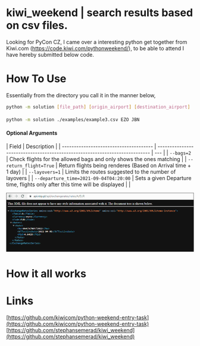# kiwi_weekend | search results based on csv files.

Looking for PyCon CZ, I came over a interesting python get together from Kiwi.com (https://code.kiwi.com/pythonweekend/), to be able to attend I have hereby submitted below code.

# How To Use

Essentially from the directory you call it in the manner below,

```bash
python -m solution [file_path] [origin_airport] [destination_airport]

python -m solution ./examples/example3.csv EZO JBN
```

#### Optional Arguments

| Field                                  | Description                                                                 |
| -------------------------------------- | --------------------------------------------------------------------------- | --- |
| `--bags=2`                             | Check flights for the allowed bags and only shows the ones matching         |
| `--return_flight=True`                 | Return flights being renderes (Based on Arrival time + 1 day)               |
| `--layovers=1`                         | Limits the routes suggested to the number of layovers                       |
| `--departure_time=2021-09-04T04:20:00` | Sets a given Departure time, flights only after this time will be displayed |     |

![](https://raw.githubusercontent.com/stephansemerad/National-Bank-of-Poland-Rates/master/pln_fx/api.png)

# How it all works

# Links

[https://github.com/kiwicom/python-weekend-entry-task](https://github.com/kiwicom/python-weekend-entry-task)<br />
[https://github.com/stephansemerad/kiwi_weekend](https://github.com/stephansemerad/kiwi_weekend)

